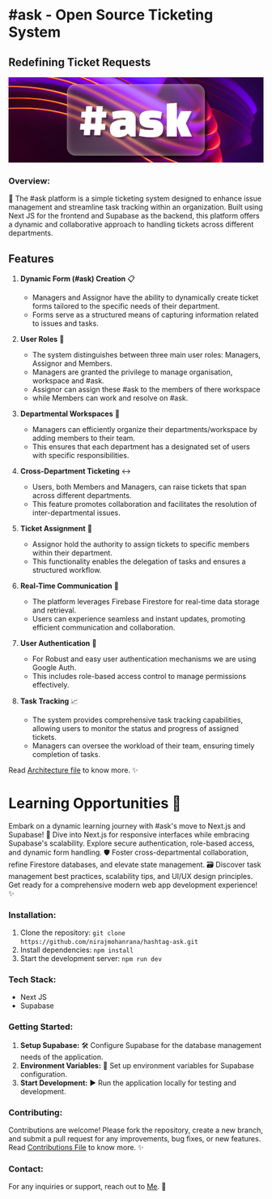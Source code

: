 # #ask - Open Source Ticketing System
## Redefining Ticket Requests

![#ask](public/assets/ask-cover.png)

### Overview:
🎫 The #ask platform is a simple ticketing system designed to enhance issue management and streamline task tracking within an organization. Built using Next JS for the frontend and Supabase as the backend, this platform offers a dynamic and collaborative approach to handling tickets across different departments.

## Features

1. **Dynamic Form (#ask) Creation** 📋
   - Managers and Assignor have the ability to dynamically create ticket forms tailored to the specific needs of their department.
   - Forms serve as a structured means of capturing information related to issues and tasks.

2. **User Roles** 👥
   - The system distinguishes between three main user roles: Managers, Assignor and Members.
   - Managers are granted the privilege to manage organisation, workspace and #ask.
   - Assignor can assign these #ask to the members of there workspace
   - while Members can work and resolve on #ask.

3. **Departmental Workspaces** 🏢
   - Managers can efficiently organize their departments/workspace by adding members to their team.
   - This ensures that each department has a designated set of users with specific responsibilities.

4. **Cross-Department Ticketing** ↔️
   - Users, both Members and Managers, can raise tickets that span across different departments.
   - This feature promotes collaboration and facilitates the resolution of inter-departmental issues.

5. **Ticket Assignment** 🎫
   - Assignor hold the authority to assign tickets to specific members within their department.
   - This functionality enables the delegation of tasks and ensures a structured workflow.

6. **Real-Time Communication** 🔄
   - The platform leverages Firebase Firestore for real-time data storage and retrieval.
   - Users can experience seamless and instant updates, promoting efficient communication and collaboration.

7. **User Authentication** 🔐
   - For Robust and easy user authentication mechanisms we are using Google Auth.
   - This includes role-based access control to manage permissions effectively.

8. **Task Tracking** 📈
   - The system provides comprehensive task tracking capabilities, allowing users to monitor the status and progress of assigned tickets.
   - Managers can oversee the workload of their team, ensuring timely completion of tasks.

Read [Architecture file](#ask-arch.md) to know more. ✨

# Learning Opportunities 🚀

Embark on a dynamic learning journey with #ask's move to Next.js and Supabase! 🌟 Dive into Next.js for responsive interfaces while embracing Supabase's scalability. Explore secure authentication, role-based access, and dynamic form handling. 🛡️ Foster cross-departmental collaboration, refine Firestore databases, and elevate state management. 🗃️ Discover task management best practices, scalability tips, and UI/UX design principles. Get ready for a comprehensive modern web app development experience! ✨

### Installation:
1. Clone the repository: `git clone https://github.com/nirajmohanrana/hashtag-ask.git`
2. Install dependencies: `npm install`
3. Start the development server: `npm run dev`

### Tech Stack:
- Next JS
- Supabase

### Getting Started:
1. **Setup Supabase:** 🛠️ Configure Supabase for the database management needs of the application.
2. **Environment Variables:** 🔐 Set up environment variables for Supabase configuration.
3. **Start Development:** ▶️ Run the application locally for testing and development.

### Contributing:
Contributions are welcome! Please fork the repository, create a new branch, and submit a pull request for any improvements, bug fixes, or new features.
Read [Contributions File](contributions.md) to know more. ✨

### Contact:
For any inquiries or support, reach out to [Me](https://www.linkedin.com/in/niraj-rana-2a0384193/). 📧
